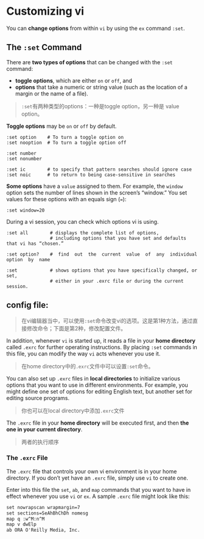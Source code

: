 # Customizing vi

You can **change options** from within `vi` by using the `ex` command `:set`.

## The `:set` Command

There are **two types of options** that can be changed with the `:set` command:

- **toggle options**, which are either `on` or `off`, and
- **options** that take a numeric or string value (such as the location of a margin or the name of a file).

> `:set`有两种类型的options：一种是toggle option，另一种是 value option。

**Toggle options** may be `on` or `off` by default.

```vim
:set option    # To turn a toggle option on
:set nooption  # To turn a toggle option off

:set number
:set nonumber

:set ic        # to specify that pattern searches should ignore case
:set noic      # to return to being case-sensitive in searches
```

**Some options** have a `value` assigned to them. For example, the `window` option sets the number of lines shown in the screen’s “window.” You set values for these options with an equals sign (`=`):

```vim
:set window=20
```

During a vi session, you can check which options vi is using. 

```vim
:set all        # displays the complete list of options, 
                # including options that you have set and defaults that vi has “chosen.”

:set option?    #  find  out  the  current  value  of  any  individual  option  by  name

:set            # shows options that you have specifically changed, or set,
                # either in your .exrc file or during the current session.
```

## config file: 

> 在vi编辑器当中，可以使用`:set`命令改变vi的选项。这是第1种方法，通过直接修改命令；下面是第2种，修改配置文件。

In addition, whenever `vi` is started up, it reads a file in your **home directory** called `.exrc` for further operating instructions. By placing `:set` commands in this file, you can modify the way `vi` acts whenever you use it.

> 在home directory中的`.exrc`文件中可以设置`:set`命令。

You can also set up `.exrc` files in **local directories** to initialize various options that you want to use in different environments. For example, you might define one set of options for editing English text, but another set for editing source programs. 

> 你也可以在local directory中添加`.exrc`文件

The `.exrc` file in your **home directory** will be executed first, and then **the one in your current directory**.

> 两者的执行顺序

### The `.exrc` File

The `.exrc` file that controls your own vi environment is in your home directory. If you don’t yet have an `.exrc` file, simply use `vi` to create one.

Enter into this file the `set`, `ab`, and `map` commands that you want to have in effect whenever you use `vi` or `ex`. A sample `.exrc` file might look like this:

```txt
set nowrapscan wrapmargin=7
set sections=SeAhBhChDh nomesg
map q :w^M:n^M
map v dwElp
ab ORA O'Reilly Media, Inc.
```
